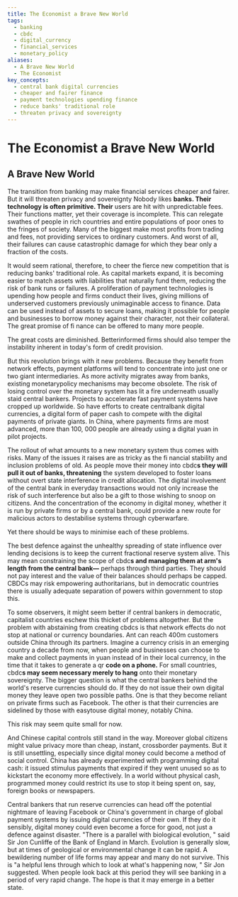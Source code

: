 ```yaml
---
title: The Economist a Brave New World
tags:
  - banking
  - cbdc
  - digital_currency
  - financial_services
  - monetary_policy
aliases:
  - A Brave New World
  - The Economist
key_concepts:
  - central bank digital currencies
  - cheaper and fairer finance
  - payment technologies upending finance
  - reduce banks' traditional role
  - threaten privacy and sovereignty
---
```


# The Economist a Brave New World
## A Brave New World

The transition from banking may make financial services cheaper and fairer. But it will threaten privacy and sovereignty
Nobody likes **banks. Their technology is often primitive. Their** users are hit with unpredictable fees. Their functions matter,  yet their coverage is incomplete. This can relegate swathes of people in rich countries and entire populations of poor ones to the fringes of society. Many of the biggest make most profits from trading and fees,  not providing services to ordinary customers. And worst of all,  their failures can cause catastrophic damage for which they bear only a fraction of the costs.

It would seem rational,  therefore,  to cheer the fierce new competition that is reducing banks' traditional role. As capital markets expand,  it is becoming easier to match assets with liabilities that naturally fund them,  reducing the risk of bank runs or failures. A proliferation of payment technologies is upending how people and firms conduct their lives,  giving millions of underserved customers previously unimaginable access to finance. Data can be used instead of assets to secure loans,  making it possible for people and businesses to borrow money against their character,  not their collateral. The great promise of fi nance can be offered to many more people.

The great costs are diminished. Betterinformed firms should also temper the instability inherent in today's form of credit provision.

But this revolution brings with it new problems. Because they benefit from network effects,  payment platforms will tend to concentrate into just one or two giant intermediaries. As more activity migrates away from banks,  existing monetarypolicy mechanisms may become obsolete. The risk of losing control over the monetary system has lit a fire underneath usually staid central bankers. Projects to accelerate fast payment systems have cropped up worldwide. So have efforts to create centralbank digital currencies,  a digital form of paper cash to compete with the digital payments of private giants. In China,  where payments firms are most advanced,  more than 100,  000 people are already using a digital yuan in pilot projects.

The rollout of what amounts to a new monetary system thus comes with risks. Many of the issues it raises are as tricky as the fi nancial stability and inclusion problems of old. As people move their money into cbdc**s they will pull it out of banks,  threatening**
the system developed to foster loans without overt state interference in credit allocation. The digital involvement of the central bank in everyday transactions would not only increase the risk of such interference but also be a gift to those wishing to snoop on citizens. And the concentration of the economy in digital money,  whether it is run by private firms or by a central bank,  could provide a new route for malicious actors to destabilise systems through cyberwarfare.

Yet there should be ways to minimise each of these problems.

The best defence against the unhealthy spreading of state influence over lending decisions is to keep the current fractional reserve system alive. This may mean constraining the scope of cbdc**s and managing them at arm's length from the central bank—** perhaps through third parties. They should not pay interest and the value of their balances should perhaps be capped. CBDCs may risk empowering authoritarians,  but in democratic countries there is usually adequate separation of powers within government to stop this.

To some observers,  it might seem better if central bankers in democratic,  capitalist countries eschew this thicket of problems altogether. But the problem with abstaining from creating cbdcs is that network effects do not stop at national or currency boundaries. Ant can reach 400m customers outside China through its partners. Imagine a currency crisis in an emerging country a decade from now,  when people and businesses can choose to make and collect payments in yuan instead of in their local currency,  in the time that it takes to generate a qr **code on a phone.**
For small countries,  cbdc**s may seem necessary merely to hang**
onto their monetary sovereignty. The bigger question is what the central bankers behind the world's reserve currencies should do. If they do not issue their own digital money they leave open two possible paths. One is that they become reliant on private firms such as Facebook. The other is that their currencies are sidelined by those with easytouse digital money,  notably China.

This risk may seem quite small for now.

And Chinese capital controls still stand in the way. Moreover global citizens might value privacy more than cheap,  instant,  crossborder payments. But it is still unsettling,  especially since digital money could become a method of social control. China has already experimented with programming digital cash: it issued stimulus payments that expired if they went unused so as to kickstart the economy more effectively. In a world without physical cash,  programmed money could restrict its use to stop it being spent on,  say,  foreign books or newspapers.

Central bankers that run reserve currencies can head off the potential nightmare of leaving Facebook or China's government in charge of global payment systems by issuing digital currencies of their own. If they do it sensibly,  digital money could even become a force for good,  not just a defence against disaster. "There is a parallel with biological evolution,  " said Sir Jon Cunliffe of the Bank of England in March. Evolution is generally slow,  but at times of geological or environmental change it can be rapid. A bewildering number of life forms may appear and many do not survive. This is "a helpful lens through which to look at what's happening now,  " Sir Jon suggested. When people look back at this period they will see banking in a period of very rapid change. The hope is that it may emerge in a better state.
